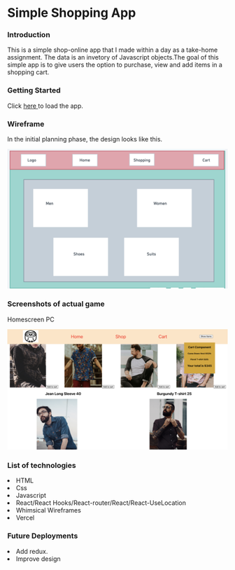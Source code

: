 


<h1>Simple Shopping App</h1>
<h3>Introduction</h3>

This is a simple shop-online app that I made within a day as a take-home assignment. The data is an invetory of Javascript objects.The goal of this simple app is to give users the option to purchase, view and add items in a shopping cart.

<h3>Getting Started </h3>
  Click <a href="https://simple-store-frontend-sagun-scout.vercel.app/home">here </a> to load the app.
 
<h3>Wireframe</h3>
In the initial planning phase, the design looks like this.

![Getting Started](/public/wireframe.png)






<h3>Screenshots of actual game</h3>
<p>Homescreen PC</p>

![Getting Started](/public/screenshotCart.png)





<h3>List of technologies</h3>
<li> HTML</li>
<li>Css </li>
<li>Javascript </li>
<li>React/React Hooks/React-router/React/React-UseLocation</li>
<li> Whimsical Wireframes</li>
<li> Vercel</li>




<h3>Future Deployments</h3>

<li>Add redux.</li>
<li>Improve design</li>

 

